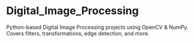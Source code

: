 # Digital_Image_Processing
Python-based Digital Image Processing projects using OpenCV &amp; NumPy. Covers filters, transformations, edge detection, and more.

